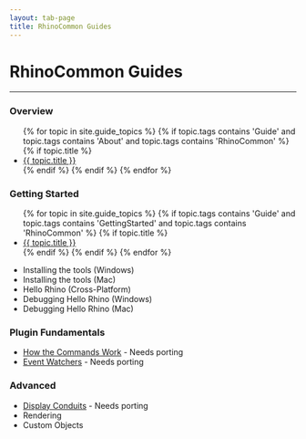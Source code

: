 ```yaml
---
layout: tab-page
title: RhinoCommon Guides
---
```


# RhinoCommon Guides
---

### Overview
<div class="trigger">
  <ul>
  {% for topic in site.guide_topics %}
    {% if topic.tags contains 'Guide' and topic.tags contains 'About' and topic.tags contains 'RhinoCommon' %}
      {% if topic.title  %}
        <li><a class="page-link" href="{{ topic.url | prepend: site.baseurl }}">{{ topic.title }}</a></li>
      {% endif %}
    {% endif %}
  {% endfor %}
  </ul>
</div>

### Getting Started
<div class="trigger">
  <ul>
  {% for topic in site.guide_topics %}
    {% if topic.tags contains 'Guide' and topic.tags contains 'GettingStarted' and topic.tags contains 'RhinoCommon' %}
      {% if topic.title  %}
        <li><a class="page-link" href="{{ topic.url | prepend: site.baseurl }}">{{ topic.title }}</a></li>
      {% endif %}
    {% endif %}
  {% endfor %}
  </ul>
</div>

- Installing the tools (Windows)
- Installing the tools (Mac)
- Hello Rhino (Cross-Platform)
- Debugging Hello Rhino (Windows)
- Debugging Hello Rhino (Mac)

### Plugin Fundamentals

- [How the Commands Work](http://wiki.mcneel.com/developer/runrhinocommandfromplugincommand) - Needs porting
- [Event Watchers](http://wiki.mcneel.com/developer/rhinocommonsamples/dotneteventwatcher) - Needs porting

### Advanced

- [Display Conduits](http://wiki.mcneel.com/developer/rhinocommonsamples/displayconduit) - Needs porting
- Rendering
- Custom Objects
